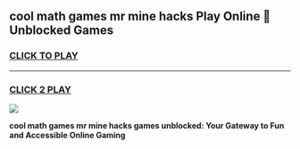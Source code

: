 
## cool math games mr mine hacks Play Online 👋 Unblocked Games
<h3>
<a href="https://news.freeplayer.one?title=cool_math_games_mr_mine_hacks&ref=17CMG">CLICK TO PLAY</a></h3>
<hr>

<h3>
<a href="https://news.freeplayer.one?title=cool_math_games_mr_mine_hacks&ref=17CMG">CLICK 2 PLAY</a>
  
</h3>

<a href="https://news.freeplayer.one?title=cool_math_games_mr_mine_hacks&ref=17CMG/"><img src="https://clearcache.store/games.png"></a>


**cool math games mr mine hacks games unblocked: Your Gateway to Fun and Accessible Online Gaming**
